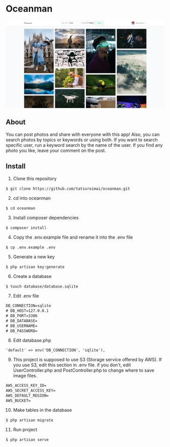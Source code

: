 # Oceanman

![](public/img/homeimage.png)
## About

You can post photos and share with everyone with this app! Also, you can search photos by topics or keywords or using both. If you want to search specific user, run a keyword search by the name of the user. If you find any photo you like, leave your comment on the post.
 
## Install

1. Clone this repository

```$ git clone https://github.com/tatsuroimai/oceanman.git```

2. cd into oceanman

```$ cd oceanman```

3. Install composer dependencies

```$ composer install```

4. Copy the .env.example file and rename it into the .env file

```$ cp .env.example .env```

5. Generate a new key

```$ php artisan key:generate```

6. Create a database

```$ touch database/database.sqlite```

7. Edit .env file

```
DB_CONNECTION=sqlite
# DB_HOST=127.0.0.1
# DB_PORT=3306
# DB_DATABASE=
# DB_USERNAME=
# DB_PASSWORD=
```

8. Edit database.php

```
'default' => env('DB_CONNECTION', 'sqlite'),
```

9. This project is supposed to use S3 (Storage service offered by AWS). If you use S3, edit this section in .env file. if you don't, edit UserController.php and PostController.php to change where to save image files.

```
AWS_ACCESS_KEY_ID=
AWS_SECRET_ACCESS_KEY=
AWS_DEFAULT_REGION=
AWS_BUCKET=
```

10. Make tables in the database

```$ php artisan migrate```

11. Run project

```$ php artisan serve```


